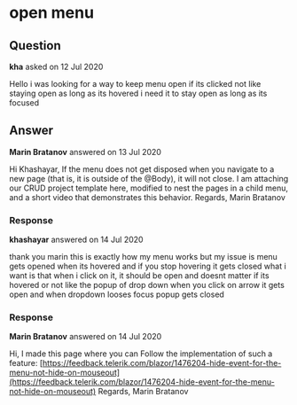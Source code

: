 # open menu

## Question

**kha** asked on 12 Jul 2020

Hello i was looking for a way to keep menu open if its clicked not like staying open as long as its hovered i need it to stay open as long as its focused

## Answer

**Marin Bratanov** answered on 13 Jul 2020

Hi Khashayar, If the menu does not get disposed when you navigate to a new page (that is, it is outside of the @Body), it will not close. I am attaching our CRUD project template here, modified to nest the pages in a child menu, and a short video that demonstrates this behavior. Regards, Marin Bratanov

### Response

**khashayar** answered on 14 Jul 2020

thank you marin this is exactly how my menu works but my issue is menu gets opened when its hovered and if you stop hovering it gets closed what i want is that when i click on it, it should be open and doesnt matter if its hovered or not like the popup of drop down when you click on arrow it gets open and when dropdown looses focus popup gets closed

### Response

**Marin Bratanov** answered on 14 Jul 2020

Hi, I made this page where you can Follow the implementation of such a feature: [https://feedback.telerik.com/blazor/1476204-hide-event-for-the-menu-not-hide-on-mouseout](https://feedback.telerik.com/blazor/1476204-hide-event-for-the-menu-not-hide-on-mouseout) Regards, Marin Bratanov
